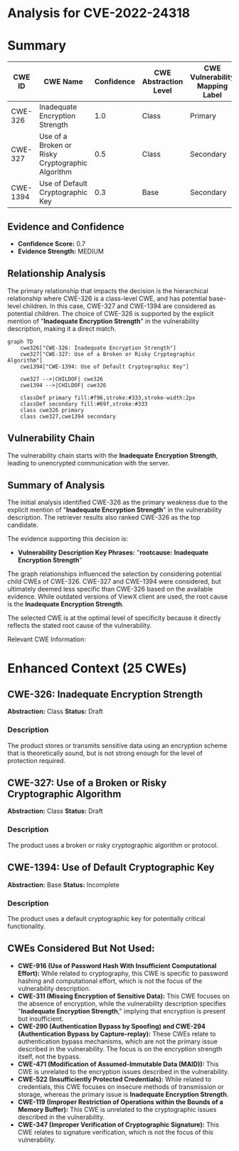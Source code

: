 # Analysis for CVE-2022-24318

# Summary
| CWE ID | CWE Name | Confidence | CWE Abstraction Level | CWE Vulnerability Mapping Label | CWE-Vulnerability Mapping Notes |
|---|---|---|---|---|---|
| CWE-326 | Inadequate Encryption Strength | 1.0 | Class | Primary | Allowed-with-Review |
| CWE-327 | Use of a Broken or Risky Cryptographic Algorithm | 0.5 | Class | Secondary | Allowed-with-Review |
| CWE-1394 | Use of Default Cryptographic Key | 0.3 | Base | Secondary | Allowed |

## Evidence and Confidence

*   **Confidence Score:** 0.7
*   **Evidence Strength:** MEDIUM

## Relationship Analysis
The primary relationship that impacts the decision is the hierarchical relationship where CWE-326 is a class-level CWE, and has potential base-level children. In this case, CWE-327 and CWE-1394 are considered as potential children. The choice of CWE-326 is supported by the explicit mention of "**Inadequate Encryption Strength**" in the vulnerability description, making it a direct match.

```mermaid
graph TD
    cwe326["CWE-326: Inadequate Encryption Strength"]
    cwe327["CWE-327: Use of a Broken or Risky Cryptographic Algorithm"]
    cwe1394["CWE-1394: Use of Default Cryptographic Key"]

    cwe327 -->|CHILDOF| cwe326
    cwe1394 -->|CHILDOF| cwe326

    classDef primary fill:#f96,stroke:#333,stroke-width:2px
    classDef secondary fill:#69f,stroke:#333
    class cwe326 primary
    class cwe327,cwe1394 secondary
```

## Vulnerability Chain
The vulnerability chain starts with the **Inadequate Encryption Strength**, leading to unencrypted communication with the server.

## Summary of Analysis
The initial analysis identified CWE-326 as the primary weakness due to the explicit mention of "**Inadequate Encryption Strength**" in the vulnerability description. The retriever results also ranked CWE-326 as the top candidate.

The evidence supporting this decision is:
- **Vulnerability Description Key Phrases:** "**rootcause:** **Inadequate Encryption Strength**"

The graph relationships influenced the selection by considering potential child CWEs of CWE-326. CWE-327 and CWE-1394 were considered, but ultimately deemed less specific than CWE-326 based on the available evidence. While outdated versions of ViewX client are used, the root cause is the **Inadequate Encryption Strength**.

The selected CWE is at the optimal level of specificity because it directly reflects the stated root cause of the vulnerability.

Relevant CWE Information:

# Enhanced Context (25 CWEs)

## CWE-326: Inadequate Encryption Strength
**Abstraction:** Class
**Status:** Draft

### Description
The product stores or transmits sensitive data using an encryption scheme that is theoretically sound, but is not strong enough for the level of protection required.

## CWE-327: Use of a Broken or Risky Cryptographic Algorithm
**Abstraction:** Class
**Status:** Draft

### Description
The product uses a broken or risky cryptographic algorithm or protocol.

## CWE-1394: Use of Default Cryptographic Key
**Abstraction:** Base
**Status:** Incomplete

### Description
The product uses a default cryptographic key for potentially critical functionality.

## CWEs Considered But Not Used:

*   **CWE-916 (Use of Password Hash With Insufficient Computational Effort):** While related to cryptography, this CWE is specific to password hashing and computational effort, which is not the focus of the vulnerability description.
*   **CWE-311 (Missing Encryption of Sensitive Data):** This CWE focuses on the absence of encryption, while the vulnerability description specifies "**Inadequate Encryption Strength**," implying that encryption is present but insufficient.
*   **CWE-290 (Authentication Bypass by Spoofing) and CWE-294 (Authentication Bypass by Capture-replay):** These CWEs relate to authentication bypass mechanisms, which are not the primary issue described in the vulnerability. The focus is on the encryption strength itself, not the bypass.
*   **CWE-471 (Modification of Assumed-Immutable Data (MAID)):** This CWE is unrelated to the encryption issues described in the vulnerability.
*   **CWE-522 (Insufficiently Protected Credentials):** While related to credentials, this CWE focuses on insecure methods of transmission or storage, whereas the primary issue is **Inadequate Encryption Strength**.
*   **CWE-119 (Improper Restriction of Operations within the Bounds of a Memory Buffer):** This CWE is unrelated to the cryptographic issues described in the vulnerability.
*   **CWE-347 (Improper Verification of Cryptographic Signature):** This CWE relates to signature verification, which is not the focus of this vulnerability.